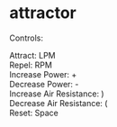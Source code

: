 # attractor

Controls: 

Attract: LPM<br>
Repel: RPM<br>
Increase Power: +<br>
Decrease Power: -<br>
Increase Air Resistance: )<br>
Decrease Air Resistance: (<br>
Reset: Space
